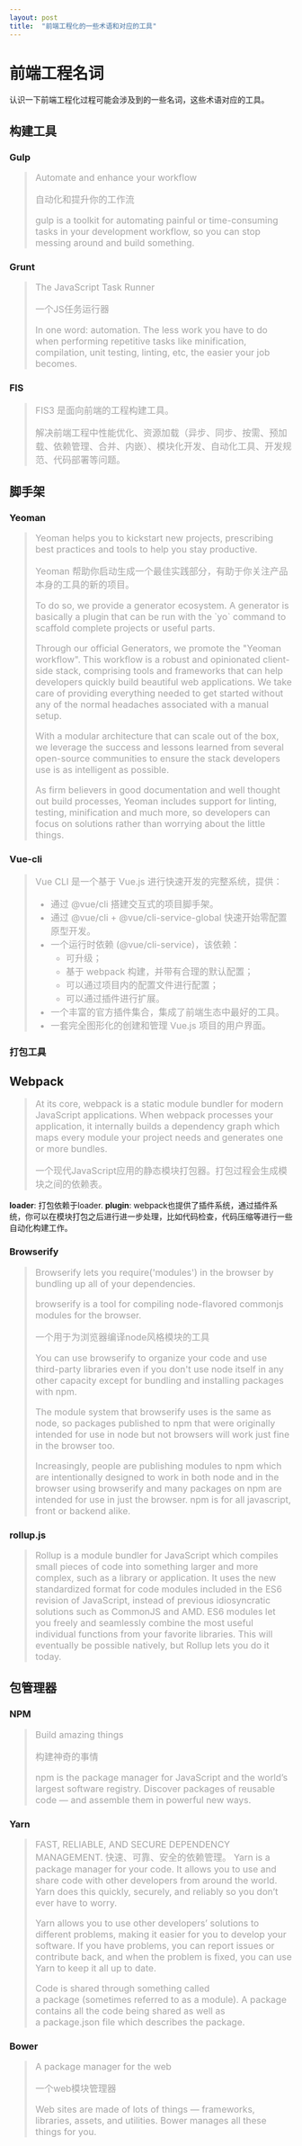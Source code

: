```yaml
---
layout: post
title:  "前端工程化的一些术语和对应的工具"
---
```

<style>
    blockquote {
        color: #a5a5a5;
        border-left: 4px solid #e8e8e8;
        padding-left: 15px;
        font-size: 16px;
        letter-spacing: 0px;
        font-style: normal;
    }
</style>
# 前端工程名词
认识一下前端工程化过程可能会涉及到的一些名词，这些术语对应的工具。

## 构建工具

### Gulp

> Automate and enhance your workflow
>
> 自动化和提升你的工作流
>
> gulp is a toolkit for automating painful or time-consuming tasks in your development workflow, so you can stop messing around and build something.

### Grunt

> The JavaScript Task Runner
>
> 一个JS任务运行器
>
> In one word: automation. The less work you have to do when performing repetitive tasks like minification, compilation, unit testing, linting, etc, the easier your job becomes.

### FIS

> FIS3 是面向前端的工程构建工具。
>
> 解决前端工程中性能优化、资源加载（异步、同步、按需、预加载、依赖管理、合并、内嵌）、模块化开发、自动化工具、开发规范、代码部署等问题。

## 脚手架

### Yeoman

> Yeoman helps you to kickstart new projects, prescribing best practices and tools to help you stay productive.
>
> Yeoman 帮助你启动生成一个最佳实践部分，有助于你关注产品本身的工具的新的项目。
>
> To do so, we provide a generator ecosystem. A generator is basically a plugin that can be run with the \`yo\` command to scaffold complete projects or useful parts.
>
> Through our official Generators, we promote the "Yeoman workflow". This workflow is a robust and opinionated client-side stack, comprising tools and frameworks that can help developers quickly build beautiful web applications. We take care of providing everything needed to get started without any of the normal headaches associated with a manual setup.
>
> With a modular architecture that can scale out of the box, we leverage the success and lessons learned from several open-source communities to ensure the stack developers use is as intelligent as possible.
>
> As firm believers in good documentation and well thought out build processes, Yeoman includes support for linting, testing, minification and much more, so developers can focus on solutions rather than worrying about the little things.

### Vue-cli

> Vue CLI 是一个基于 Vue.js 进行快速开发的完整系统，提供：
> - 通过 @vue/cli 搭建交互式的项目脚手架。
> - 通过 @vue/cli + @vue/cli-service-global 快速开始零配置原型开发。
> - 一个运行时依赖 (@vue/cli-service)，该依赖：
>   - 可升级；
>   - 基于 webpack 构建，并带有合理的默认配置；
>   - 可以通过项目内的配置文件进行配置；
>   - 可以通过插件进行扩展。
> - 一个丰富的官方插件集合，集成了前端生态中最好的工具。
> - 一套完全图形化的创建和管理 Vue.js 项目的用户界面。


### 打包工具

## Webpack

> At its core, webpack is a static module bundler for modern JavaScript applications. When webpack processes your application, it internally builds a dependency graph which maps every module your project needs and generates one or more bundles.
>
> 一个现代JavaScript应用的静态模块打包器。打包过程会生成模块之间的依赖表。

__loader__:  打包依赖于loader.
__plugin__:  webpack也提供了插件系统，通过插件系统，你可以在模块打包之后进行进一步处理，比如代码检查，代码压缩等进行一些自动化构建工作。

### Browserify

> Browserify lets you require('modules') in the browser by bundling up all of your dependencies.
>
> browserify is a tool for compiling node-flavored commonjs modules for the browser.
>
> 一个用于为浏览器编译node风格模块的工具
>
> You can use browserify to organize your code and use third-party libraries even if you don't use node itself in any other capacity except for bundling and installing packages with npm.
>
> The module system that browserify uses is the same as node, so packages published to npm that were originally intended for use in node but not browsers will work just fine in the browser too.
>
> Increasingly, people are publishing modules to npm which are intentionally designed to work in both node and in the browser using browserify and many packages on npm are intended for use in just the browser. npm is for all javascript, front or backend alike.

### rollup.js

> Rollup is a module bundler for JavaScript which compiles small pieces of code into something larger and more complex, such as a library or application. It uses the new standardized format for code modules included in the ES6 revision of JavaScript, instead of previous idiosyncratic solutions such as CommonJS and AMD. ES6 modules let you freely and seamlessly combine the most useful individual functions from your favorite libraries. This will eventually be possible natively, but Rollup lets you do it today.

## 包管理器

### NPM

> Build amazing things
>
> 构建神奇的事情
>
> npm is the package manager for JavaScript and the world’s largest software registry. Discover packages of reusable code — and assemble them in powerful new ways.

### Yarn

> FAST, RELIABLE, AND SECURE DEPENDENCY MANAGEMENT.
> 快速、可靠、安全的依赖管理。
> Yarn is a package manager for your code. It allows you to use and share code with other developers from around the world. Yarn does this quickly, securely, and reliably so you don’t ever have to worry.
>
> Yarn allows you to use other developers’ solutions to different problems, making it easier for you to develop your software. If you have problems, you can report issues or contribute back, and when the problem is fixed, you can use Yarn to keep it all up to date.
>
> Code is shared through something called a package (sometimes referred to as a module). A package contains all the code being shared as well as a package.json file which describes the package.

### Bower

> A package manager for the web
>
> 一个web模块管理器
>
> Web sites are made of lots of things — frameworks, libraries, assets, and utilities. Bower manages all these things for you.



